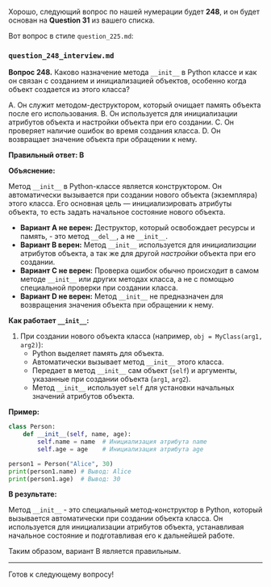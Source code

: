 Хорошо, следующий вопрос по нашей нумерации будет **248**, и он будет основан на **Question 31** из вашего списка.

Вот вопрос в стиле `question_225.md`:

### `question_248_interview.md`

**Вопрос 248.** Каково назначение метода `__init__` в Python классе и как он связан с созданием и инициализацией объектов, особенно когда объект создается из этого класса?

A. Он служит методом-деструктором, который очищает память объекта после его использования.
B. Он используется для инициализации атрибутов объекта и настройки объекта при его создании.
C. Он проверяет наличие ошибок во время создания класса.
D. Он возвращает значение объекта при обращении к нему.

**Правильный ответ: B**

**Объяснение:**

Метод `__init__` в Python-классе является конструктором. Он автоматически вызывается при создании нового объекта (экземпляра) этого класса. Его основная цель — инициализировать атрибуты объекта, то есть задать начальное состояние нового объекта.

*   **Вариант A не верен:** Деструктор, который освобождает ресурсы и память, - это метод `__del__`, а не `__init__`.
*   **Вариант B верен:** Метод `__init__` используется для *инициализации* атрибутов объекта, а так же для другой *настройки* объекта при его создании.
*   **Вариант C не верен:** Проверка ошибок обычно происходит в самом методе `__init__` или других методах класса, а не с помощью специальной проверки при создании класса.
*   **Вариант D не верен:**  Метод `__init__` не предназначен для возвращения значения объекта при обращении к нему.

**Как работает `__init__`:**

1.  При создании нового объекта класса (например, `obj = MyClass(arg1, arg2)`):
    *   Python выделяет память для объекта.
    *   Автоматически вызывает метод `__init__` этого класса.
    *   Передает в метод `__init__` сам объект (`self`) и аргументы, указанные при создании объекта (`arg1`, `arg2`).
    *   Метод `__init__` использует `self` для установки начальных значений атрибутов объекта.

**Пример:**

```python
class Person:
    def __init__(self, name, age):
        self.name = name  # Инициализация атрибута name
        self.age = age    # Инициализация атрибута age

person1 = Person("Alice", 30)
print(person1.name) # Вывод: Alice
print(person1.age)  # Вывод: 30

```

**В результате:**

Метод `__init__` - это специальный метод-конструктор в Python, который вызывается автоматически при создании объекта класса. Он используется для инициализации атрибутов объекта, устанавливая начальное состояние и подготавливая его к дальнейшей работе.

Таким образом, вариант B является правильным.

---

Готов к следующему вопросу!
